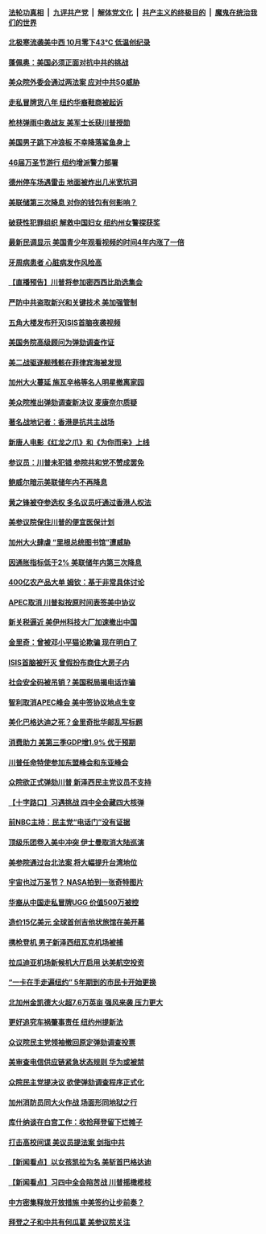 ####  [法轮功真相](../../../../basic/blob/master/README.md?t=10311313) &nbsp;|&nbsp; [九评共产党](../../../../9ping.md/blob/master/README.md?t=10311313) &nbsp;|&nbsp; [解体党文化](../../../../jtdwh.md/blob/master/README.md?t=10311313)  &nbsp;|&nbsp; [共产主义的终极目的](../../../../gczydzjmd.md/blob/master/README.md?t=10311313) &nbsp;|&nbsp; [魔鬼在统治我们的世界](../../../../mgztzwmdsj.md/blob/master/README.md?t=10311313) 

#### [北极寒流袭美中西 10月零下43℃ 低温创纪录](../pages/nsc412/n11624574.md?t=10311313) 

#### [蓬佩奥：美国必须正面对抗中共的挑战](../pages/nsc412/n11624518.md?t=10311313) 

#### [美众院外委会通过两法案 应对中共5G威胁](../pages/nsc412/n11624448.md?t=10311313) 

#### [走私冒牌货八年 纽约华裔鞋商被起诉](../pages/nsc412/n11623939.md?t=10311313) 

#### [枪林弹雨中救战友 美军士长获川普授勋](../pages/nsc412/n11624184.md?t=10311313) 

#### [美国男子跳下冲浪板 不幸降落鲨鱼身上](../pages/nsc412/n11624215.md?t=10311313) 

#### [46届万圣节游行 纽约增派警力部署](../pages/nsc412/n11623922.md?t=10311313) 

#### [德州停车场遇雷击 地面被炸出几米宽坑洞](../pages/nsc412/n11624016.md?t=10311313) 

#### [美联储第三次降息 对你的钱包有何影响？](../pages/nsc412/n11623402.md?t=10311313) 

#### [破获性犯罪组织 解救中国妇女 纽约州女警探获奖](../pages/nsc412/n11623906.md?t=10311313) 

#### [最新民调显示   美国青少年观看视频的时间4年内涨了一倍](../pages/nsc412/n11624054.md?t=10311313) 

#### [牙周病患者 心脏病发作风险高](../pages/nsc412/n11623942.md?t=10311313) 

#### [【直播预告】川普将参加密西西比助选集会](../pages/nsc412/n11623562.md?t=10311313) 

#### [严防中共盗取新兴和关键技术 美加强管制](../pages/nsc412/n11623285.md?t=10311313) 

#### [五角大楼发布歼灭ISIS首脑夜袭视频](../pages/nsc412/n11623560.md?t=10311313) 

#### [美国务院高级顾问为弹劾调查作证](../pages/nsc412/n11623493.md?t=10311313) 

#### [美二战驱逐舰残骸在菲律宾海被发现](../pages/nsc412/n11623492.md?t=10311313) 

#### [加州大火蔓延 施瓦辛格等名人明星撤离家园](../pages/nsc412/n11623007.md?t=10311313) 

#### [美众院推出弹劾调查新决议 麦康奈尔质疑](../pages/nsc412/n11623347.md?t=10311313) 

#### [著名战地记者：香港是抗共主战场](../pages/nsc412/n11623411.md?t=10311313) 

#### [新唐人电影《红龙之爪》和《为你而来》上线](../pages/nsc412/n11623313.md?t=10311313) 

#### [参议员：川普未犯错 参院共和党不赞成罢免](../pages/nsc412/n11623327.md?t=10311313) 

#### [鲍威尔暗示美联储年内不再降息](../pages/nsc412/n11623246.md?t=10311313) 

#### [黄之锋被夺参选权 多名议员吁通过香港人权法](../pages/nsc412/n11623233.md?t=10311313) 

#### [美参议院保住川普的便宜医保计划](../pages/nsc412/n11622995.md?t=10311313) 

#### [加州大火肆虐 “里根总统图书馆”遭威胁](../pages/nsc412/n11623172.md?t=10311313) 

#### [因通胀指标低于2% 美联储年内第三次降息](../pages/nsc412/n11623141.md?t=10311313) 

#### [400亿农产品大单 姆钦：基于非常具体讨论](../pages/nsc412/n11623061.md?t=10311313) 

#### [APEC取消 川普拟按原时间表签美中协议](../pages/nsc412/n11623093.md?t=10311313) 

#### [新关税逼近 美伊州科技大厂加速撤出中国](../pages/nsc412/n11622797.md?t=10311313) 

#### [金里奇：曾被邓小平猫论欺骗 现在明白了](../pages/nsc412/n11622906.md?t=10311313) 

#### [ISIS首脑被歼灭 曾假扮布商住大房子内](../pages/nsc412/n11622833.md?t=10311313) 

#### [社会安全码被吊销？美国税局揭电话诈骗](../pages/nsc412/n11622633.md?t=10311313) 

#### [智利取消APEC峰会 美中签协议地点生变](../pages/nsc412/n11622782.md?t=10311313) 

#### [美化巴格达迪之死？金里奇批华邮乱写标题](../pages/nsc412/n11622784.md?t=10311313) 

#### [消费助力 美第三季GDP增1.9% 优于预期](../pages/nsc412/n11622727.md?t=10311313) 

#### [川普任命特使参加东盟峰会和东亚峰会](../pages/nsc412/n11622559.md?t=10311313) 

#### [众院欲正式弹劾川普 新泽西民主党议员不支持](../pages/nsc412/n11622528.md?t=10311313) 

#### [【十字路口】习遇挑战 四中全会藏四大核弹](../pages/nsc412/n11621158.md?t=10311313) 

#### [前NBC主持：民主党“电话门”没有证据](../pages/nsc412/n11622137.md?t=10311313) 

#### [顶级乐团卷入美中冲突 伊士曼取消大陆巡演](../pages/nsc412/n11621957.md?t=10311313) 

#### [美参院通过台北法案 将大幅提升台湾地位](../pages/nsc412/n11621924.md?t=10311313) 

#### [宇宙也过万圣节？ NASA拍到一张奇特图片](../pages/nsc412/n11621618.md?t=10311313) 

#### [华裔从中国走私冒牌UGG 价值500万被控](../pages/nsc412/n11621314.md?t=10311313) 

#### [造价15亿美元 全球首创吉他状旅馆在美开幕](../pages/nsc412/n11621422.md?t=10311313) 

#### [携枪登机 男子新泽西纽瓦克机场被捕](../pages/nsc412/n11621263.md?t=10311313) 

#### [拉瓜迪亚机场新候机大厅启用 达美航空投资](../pages/nsc412/n11621319.md?t=10311313) 

#### [“一卡在手走遍纽约” 5年期到的市民卡开始更换](../pages/nsc412/n11621324.md?t=10311313) 

#### [北加州金凯德大火超7.6万英亩  强风来袭 压力更大](../pages/nsc412/n11621504.md?t=10311313) 

#### [更好追究车祸肇事责任 纽约州提新法](../pages/nsc412/n11621244.md?t=10311313) 

#### [众议院民主党领袖撤回原定弹劾调查投票](../pages/nsc412/n11620905.md?t=10311313) 

#### [美审查电信供应链紧急状态规则 华为或被禁](../pages/nsc412/n11620950.md?t=10311313) 

#### [众院民主党提决议 欲使弹劾调查程序正式化](../pages/nsc412/n11620885.md?t=10311313) 

#### [加州消防员同大火作战 场面形同地狱之行](../pages/nsc412/n11620613.md?t=10311313) 

#### [库什纳谈在白宫工作：收拾拜登留下烂摊子](../pages/nsc412/n11620625.md?t=10311313) 

#### [打击高校间谍 美议员提法案 剑指中共](../pages/nsc412/n11620719.md?t=10311313) 

#### [【新闻看点】以女孩凯拉为名 美斩首巴格达迪](../pages/nsc412/n11620538.md?t=10311313) 

#### [【新闻看点】习四中全会陷苦战 川普摇橄榄枝](../pages/nsc412/n11620500.md?t=10311313) 

#### [中方密集释放开放措施 中美签约让步前奏？](../pages/nsc412/n11620597.md?t=10311313) 

#### [拜登之子和中共有何瓜葛 美参议院关注](../pages/nsc412/n11620181.md?t=10311313) 

